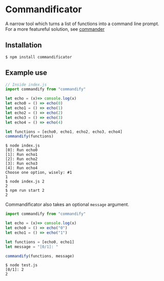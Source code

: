 # Commandificator
A narrow tool which turns a list of functions into a command line prompt. For a more featureful solution, see [commander](https://www.npmjs.com/package/commander)

## Installation

```
$ npm install commandificator
```

## Example use

```js
// Inside index.js
import commandify from "commandify"

let echo = (x)=> console.log(x)
let echo0 = () => echo(0)
let echo1 = () => echo(1)
let echo2 = () => echo(2)
let echo3 = () => echo(3)
let echo4 = () => echo(4)

let functions = [echo0, echo1, echo2, echo3, echo4]
commandify(functions)
```

```
$ node index.js
[0]: Run echo0
[1]: Run echo1
[2]: Run echo2
[3]: Run echo3
[4]: Run echo4
Choose one option, wisely: #1
1
$ node index.js 2
2
$ npm run start 2
2
```

Commandificator also takes an optional `message` argument.

```js
import commandify from "commandify"

let echo = (x)=> console.log(x)
let echo0 = () => echo("0")
let echo1 = () => echo("1")

let functions = [echo0, echo1]
let message = "[0/1]: "

commandify(functions, message)
```

```
$ node test.js
[0/1]: 2
2
```